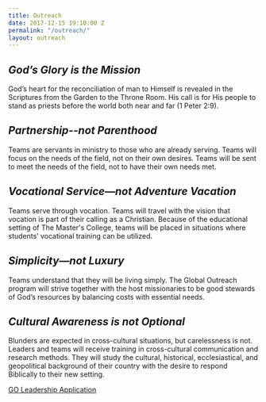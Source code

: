 ```yaml
---
title: Outreach
date: 2017-12-15 19:10:00 Z
permalink: "/outreach/"
layout: outreach
---
```


## ***God’s Glory is the Mission***

God’s heart for the reconciliation of man to Himself is revealed in the Scriptures from the Garden to the Throne Room. His call is for His people to stand as priests before the world both near and far (1 Peter 2:9).

## ***Partnership--not Parenthood***

Teams are servants in ministry to those who are already serving. Teams will focus on the needs of the field, not on their own desires. Teams will be sent to meet the needs of the field, not to have their own needs met.

## ***Vocational Service—not Adventure Vacation***

Teams serve through vocation. Teams will travel with the vision that vocation is part of their calling as a Christian. Because of the educational setting of The Master's College, teams will be placed in situations where students’ vocational training can be utilized.

## ***Simplicity—not Luxury***

Teams understand that they will be living simply. The Global Outreach program will strive together with the host missionaries to be good stewards of God’s resources by balancing costs with essential needs.

## ***Cultural Awareness is not Optional***

Blunders are expected in cross-cultural situations, but carelessness is not. Leaders and teams will receive training in cross-cultural communication and research methods. They will study the cultural, historical, ecclesiastical, and geopolitical background of their country with the desire to respond Biblically to their new setting.

<a href="http://www.masters.edu/studentlife/resident-life#leadership" class="btn btn-navy">GO Leadership Application</a>
